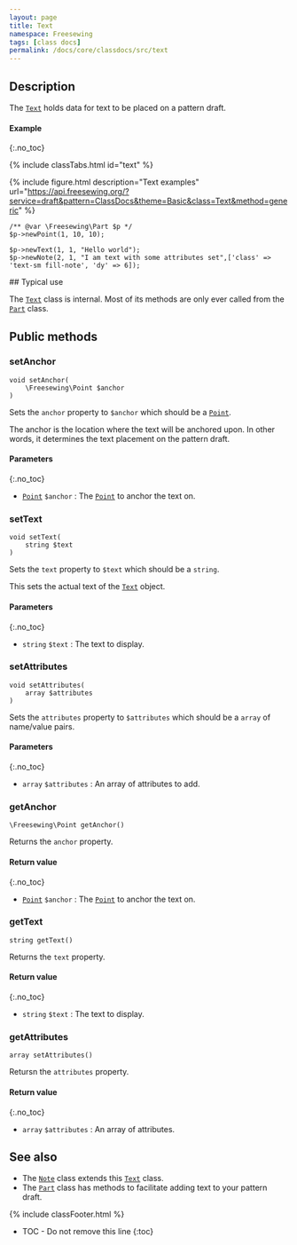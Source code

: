 ```yaml
---
layout: page
title: Text
namespace: Freesewing
tags: [class docs]
permalink: /docs/core/classdocs/src/text
---
```

## Description 

The [`Text`](text) holds data for text to be placed on a pattern draft.

#### Example
{:.no_toc}

{% include classTabs.html
    id="text" 
%}

<div class="tab-content">
<div role="tabpanel" class="tab-pane active" id="text-result">

{% include figure.html 
    description="Text examples"
    url="https://api.freesewing.org/?service=draft&pattern=ClassDocs&theme=Basic&class=Text&method=generic"
%}

</div>
<div role="tabpanel" class="tab-pane" id="text-code" markdown="1">

```php?start_inline=1
/** @var \Freesewing\Part $p */
$p->newPoint(1, 10, 10);

$p->newText(1, 1, "Hello world");
$p->newNote(2, 1, "I am text with some attributes set",['class' => 'text-sm fill-note', 'dy' => 6]);
```

</div>
</div>
## Typical use

The [`Text`](text) class is internal. Most of its methods are only
ever called from the [`Part`](part) class. 

## Public methods

### setAnchor

```php?start_inline=1
void setAnchor( 
    \Freesewing\Point $anchor 
)
```
Sets the `anchor` property to `$anchor` which should be a [`Point`](point).

The anchor is the location where the text will be anchored upon. 
In other words, it determines the text placement on the pattern draft.

#### Parameters
{:.no_toc}

- [`Point`](point) `$anchor` : The [`Point`](point) to anchor the text on.

### setText

```php?start_inline=1
void setText( 
    string $text 
)
```
Sets the `text` property to `$text` which should be a `string`.

This sets the actual text of the [`Text`](text) object.

#### Parameters
{:.no_toc}

- `string` `$text` : The text to display.

### setAttributes

```php?start_inline=1
void setAttributes( 
    array $attributes 
)
```
Sets the `attributes` property to `$attributes` which should be a `array`
of name/value pairs.

#### Parameters
{:.no_toc}

- `array` `$attributes` : An array of attributes to add.

### getAnchor

```php?start_inline=1
\Freesewing\Point getAnchor()
```
Returns the `anchor` property.

#### Return value
{:.no_toc}

- [`Point`](point) `$anchor` : The [`Point`](point) to anchor the text on.

### getText

```php?start_inline=1
string getText()
```
Returns the `text` property.

#### Return value
{:.no_toc}

- `string` `$text` : The text to display.

### getAttributes

```php?start_inline=1
array setAttributes()
```
Retursn the `attributes` property.

#### Return value
{:.no_toc}

- `array` `$attributes` : An array of attributes.

## See also

- The [`Note`](note) class extends this [`Text`](text) class.
- The [`Part`](part) class has methods to facilitate adding text to your pattern draft.

{% include classFooter.html %}
* TOC - Do not remove this line
{:toc}


